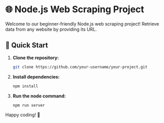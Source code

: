 # 🌐 Node.js Web Scraping Project

Welcome to our beginner-friendly Node.js web scraping project! Retrieve data from any website by providing its URL.

## 🚀 Quick Start

1. **Clone the repository:**

    ```bash
    git clone https://github.com/your-username/your-project.git
    ```
3. **Install dependencies:**

    ```bash
    npm install
    ```

4. **Run the node command:**

    ```bash
    npm run server
    ```

Happy coding! 🚀

